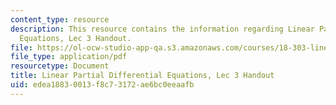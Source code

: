 ```yaml
---
content_type: resource
description: This resource contains the information regarding Linear Partial Differential
  Equations, Lec 3 Handout.
file: https://ol-ocw-studio-app-qa.s3.amazonaws.com/courses/18-303-linear-partial-differential-equations-analysis-and-numerics-fall-2014/edea18830013f8c73172ae6bc0eeaafb_MIT18_303F14_difference.pdf
file_type: application/pdf
resourcetype: Document
title: Linear Partial Differential Equations, Lec 3 Handout
uid: edea1883-0013-f8c7-3172-ae6bc0eeaafb
---
```

